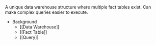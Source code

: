 A unique data warehouse structure where multiple fact tables exist. Can make complex queries easier to execute.

- Background
	- [[Data Warehouse]]
	- [[Fact Table]]
	- [[Query]]